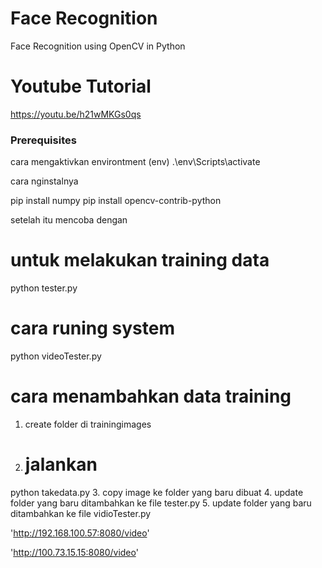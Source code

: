 # Face Recognition

Face Recognition using OpenCV in Python

# Youtube Tutorial
https://youtu.be/h21wMKGs0qs

### Prerequisites

cara mengaktivkan environtment (env)
.\env\Scripts\activate

cara nginstalnya 

pip install numpy
pip install opencv-contrib-python

setelah itu mencoba dengan
# untuk melakukan training data
python tester.py

# cara runing system
python videoTester.py

# cara menambahkan data training
1. create folder di trainingimages
2. # jalankan 
python takedata.py
3. copy image ke folder yang baru dibuat
4. update folder yang baru ditambahkan ke file tester.py
5. update folder yang baru ditambahkan ke file vidioTester.py



'http://192.168.100.57:8080/video'

'http://100.73.15.15:8080/video'









